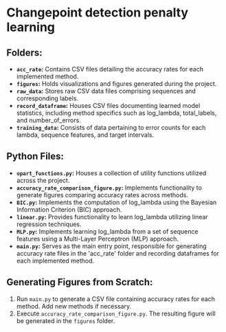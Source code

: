 # Changepoint detection penalty learning

## Folders:
- **`acc_rate`:** Contains CSV files detailing the accuracy rates for each implemented method.
- **`figures`:** Holds visualizations and figures generated during the project.
- **`raw_data`:** Stores raw CSV data files comprising sequences and corresponding labels.
- **`record_dataframe`:** Houses CSV files documenting learned model statistics, including method specifics such as log_lambda, total_labels, and number_of_errors.
- **`training_data`:** Consists of data pertaining to error counts for each lambda, sequence features, and target intervals.

## Python Files:
- **`opart_functions.py`:** Houses a collection of utility functions utilized across the project.
- **`accuracy_rate_comparison_figure.py`:** Implements functionality to generate figures comparing accuracy rates across methods.
- **`BIC.py`:** Implements the computation of log_lambda using the Bayesian Information Criterion (BIC) approach.
- **`linear.py`:** Provides functionality to learn log_lambda utilizing linear regression techniques.
- **`MLP.py`:** Implements learning log_lambda from a set of sequence features using a Multi-Layer Perceptron (MLP) approach.
- **`main.py`:** Serves as the main entry point, responsible for generating accuracy rate files in the 'acc_rate' folder and recording dataframes for each implemented method.

## Generating Figures from Scratch:
1. Run `main.py` to generate a CSV file containing accuracy rates for each method. Add new methods if necessary.
2. Execute `accuracy_rate_comparison_figure.py`. The resulting figure will be generated in the `figures` folder.
